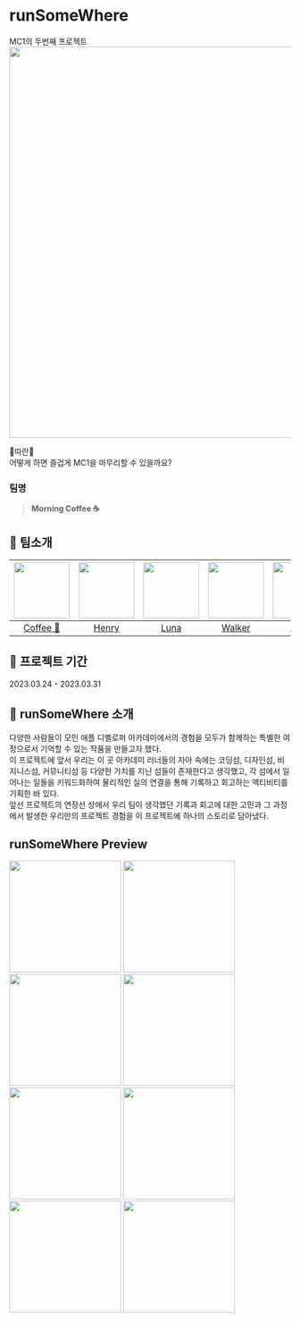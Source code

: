 # runSomeWhere

MC1의 두번째 프로젝트  
<img src = "https://user-images.githubusercontent.com/97583162/228871413-a56fc7d8-7b01-49b5-91f3-d48a9eee6328.jpg" width="700px">  

🙉따란🙉  
어떻게 하면 즐겁게 MC1을 마무리할 수 있을까요?


### 팀명
> **Morning Coffee ☕️**


## 🐣 팀소개

|[<img src="https://github.com/yuncoffee.png" width="100px">](https://github.com/yuncoffee)|[<img src="https://github.com/OreobrO.png" width="100px">](https://github.com/OreobrO)|[<img src="https://github.com/bokoo14.png" width="100px">](https://github.com/bokoo14)|[<img src="https://github.com/LIM-YUSANG.png" width="100px">](https://github.com/LIM-YUSANG)|[<img src="https://github.com/olionoleo.png" width="100px">](https://github.com/olionoleo)|[<img src="https://github.com/Hanyeonggyun.png" width="100px">](https://github.com/Hanyeonggyun)|  
|:----:|:----:|:----:|:----:|:----:|:----:|
|[Coffee 👑 ](https://github.com/yuncoffee)|[Henry](https://github.com/OreobrO)|[Luna](https://github.com/bokoo14)|[Walker](https://github.com/LIM-YUSANG)|[Olive](https://github.com/olionoleo)|[Muho](https://github.com/Hanyeonggyun)|  


## 📅 프로젝트 기간
2023.03.24 - 2023.03.31


## 🤷 runSomeWhere 소개
다양한 사람들이 모인 애플 디벨로퍼 아카데미에서의 경험을 모두가 함께하는 특별한 여정으로서 기억할 수 있는 작품을 만들고자 했다.  
이 프로젝트에 앞서 우리는 이 곳 아카데미 러너들의 자아 속에는 코딩섬, 디자인섬, 비지니스섬, 커뮤니티섬 등 다양한 가치를 지닌 섬들이 존재한다고 생각했고, 각 섬에서 일어나는 일들을 키워드화하여 물리적인 실의 연결을 통해 기록하고 회고하는 액티비티를 기획한 바 있다.  
앞선 프로젝트의 연장선 상에서 우리 팀이 생각했던 기록과 회고에 대한 고민과 그 과정에서 발생한 우리만의 프로젝트 경험을 이 프로젝트에 하나의 스토리로 담아냈다.


## runSomeWhere Preview
<img src = "https://user-images.githubusercontent.com/97583162/228872547-59252a4d-62a3-41db-8255-fe26c7e8a1b9.PNG" width="200px"> <img src = "https://user-images.githubusercontent.com/97583162/228873061-dd61387d-9b07-4975-b78a-b5126ba08935.PNG" width="200px"> <img src = "https://user-images.githubusercontent.com/97583162/228873382-8f566c99-05ab-4579-ab43-1d22b5f2779a.PNG" width="200px"> <img src = "https://user-images.githubusercontent.com/97583162/228873848-9fa39e68-9473-4900-ae22-8c5aed70f48b.PNG" width="200px"> <img src = "https://user-images.githubusercontent.com/97583162/228873860-d0688cbc-4c15-43de-9f55-264acb67645d.PNG" width="200px"> <img src = "https://user-images.githubusercontent.com/97583162/228873863-8f50ac7c-c9cf-41e2-b7a7-72da2475eefd.PNG" width="200px"> <img src = "https://user-images.githubusercontent.com/97583162/228873869-56dbdb4e-3899-4ce2-9cfe-2766a89a20fc.PNG" width="200px"> <img src = "https://user-images.githubusercontent.com/97583162/228873888-f197bc0b-8ec8-4eaa-9fe6-9f95cd8f6c0f.PNG" width="200px">


